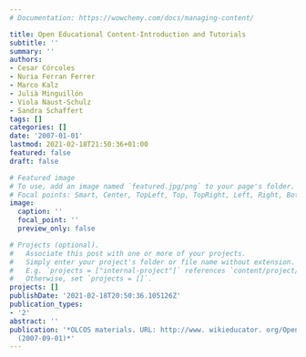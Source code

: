 ```yaml
---
# Documentation: https://wowchemy.com/docs/managing-content/

title: Open Educational Content-Introduction and Tutorials
subtitle: ''
summary: ''
authors:
- Cesar Córcoles
- Nuria Ferran Ferrer
- Marco Kalz
- Julià Minguillón
- Viola Naust-Schulz
- Sandra Schaffert
tags: []
categories: []
date: '2007-01-01'
lastmod: 2021-02-18T21:50:36+01:00
featured: false
draft: false

# Featured image
# To use, add an image named `featured.jpg/png` to your page's folder.
# Focal points: Smart, Center, TopLeft, Top, TopRight, Left, Right, BottomLeft, Bottom, BottomRight.
image:
  caption: ''
  focal_point: ''
  preview_only: false

# Projects (optional).
#   Associate this post with one or more of your projects.
#   Simply enter your project's folder or file name without extension.
#   E.g. `projects = ["internal-project"]` references `content/project/deep-learning/index.md`.
#   Otherwise, set `projects = []`.
projects: []
publishDate: '2021-02-18T20:50:36.105126Z'
publication_types:
- '2'
abstract: ''
publication: '*OLCOS materials. URL: http://www. wikieducator. org/Open_Educational_Content
  (2007-09-01)*'
---
```

